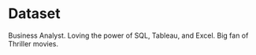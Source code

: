 # Dataset
Business Analyst. Loving the power of SQL, Tableau, and Excel. Big fan of Thriller movies.
